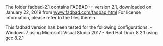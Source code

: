 The folder fadbad-2.1 contains FADBAD++ version 2.1, downloaded on January 22, 2019 from www.fadbad.com/fadbad.html
For license information, please refer to the files therein.

This fadbad version has been tested for the following configurations:
	- Windows 7 using Microsoft Visual Studio 2017
	- Red Hat Linux 8.2.1  using gcc 8.2.1